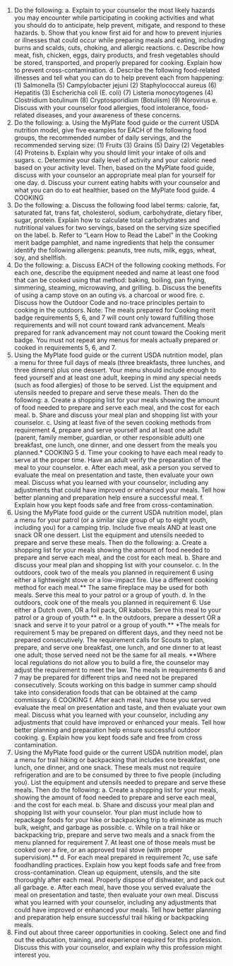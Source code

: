 1. Do the following:
a. Explain to your counselor the most likely hazards you may
encounter while participating in cooking activities and what
you should do to anticipate, help prevent, mitigate, and
respond to these hazards.
b. Show that you know first aid for and how to prevent injuries
or illnesses that could occur while preparing meals and
eating, including burns and scalds, cuts, choking, and
allergic reactions.
c. Describe how meat, fish, chicken, eggs, dairy products,
and fresh vegetables should be stored, transported,
and properly prepared for cooking. Explain how to
prevent cross-contamination.
d. Describe the following food-related illnesses and tell what
you can do to help prevent each from happening:
 (1) Salmonella (5) Campylobacter jejuni
 (2) Staphylococcal aureus (6) Hepatitis
 (3) Escherichia coli (E. coli) (7) Listeria monocytogenes
 (4) Clostridium botulinum (8) Cryptosporidium
 (Botulism) (9) Norovirus
e. Discuss with your counselor food allergies, food intolerance,
food-related diseases, and your awareness of these concerns.
2. Do the following:
a. Using the MyPlate food guide or the current USDA nutrition
model, give five examples for EACH of the following food
groups, the recommended number of daily servings, and the
recommended serving size:
 (1) Fruits (3) Grains (5) Dairy
 (2) Vegetables (4) Proteins
b. Explain why you should limit your intake of oils and sugars.
c. Determine your daily level of activity and your caloric need
based on your activity level. Then, based on the MyPlate food
guide, discuss with your counselor an appropriate meal plan
for yourself for one day.
d. Discuss your current eating habits with your counselor and
what you can do to eat healthier, based on the MyPlate
food guide.
4 COOKING
3. Do the following:
a. Discuss the following food label terms: calorie, fat, saturated
fat, trans fat, cholesterol, sodium, carbohydrate, dietary fiber,
sugar, protein. Explain how to calculate total carbohydrates
and nutritional values for two servings, based on the serving
size specified on the label.
b. Refer to “Learn How to Read the Label” in the Cooking merit
badge pamphlet, and name ingredients that help the consumer identify the following allergens: peanuts, tree nuts,
milk, eggs, wheat, soy, and shellfish.
4. Do the following:
a. Discuss EACH of the following cooking methods. For each
one, describe the equipment needed and name at least one
food that can be cooked using that method: baking, boiling,
pan frying, simmering, steaming, microwaving, and grilling.
b. Discuss the benefits of using a camp stove on an outing vs. a
charcoal or wood fire.
c. Discuss how the Outdoor Code and no-trace principles pertain
to cooking in the outdoors.
Note: The meals prepared for Cooking merit badge requirements 5,
6, and 7 will count only toward fulfilling those requirements and
will not count toward rank advancement. Meals prepared for rank
advancement may not count toward the Cooking merit badge. You
must not repeat any menus for meals actually prepared or cooked in
requirements 5, 6, and 7.
5. Using the MyPlate food guide or the current USDA nutrition
model, plan a menu for three full days of meals (three breakfasts,
three lunches, and three dinners) plus one dessert. Your menu
should include enough to feed yourself and at least one adult,
keeping in mind any special needs (such as food allergies) of
those to be served. List the equipment and utensils needed to
prepare and serve these meals. Then do the following:
a. Create a shopping list for your meals showing the amount of
food needed to prepare and serve each meal, and the cost for
each meal.
b. Share and discuss your meal plan and shopping list with
your counselor.
c. Using at least five of the seven cooking methods from requirement 4, prepare and serve yourself and at least one adult
(parent, family member, guardian, or other responsible adult)
one breakfast, one lunch, one dinner, and one dessert from
the meals you planned.*
COOKING 5
d. Time your cooking to have each meal ready to serve at the
proper time. Have an adult verify the preparation of the meal
to your counselor.
e. After each meal, ask a person you served to evaluate the meal
on presentation and taste, then evaluate your own meal.
Discuss what you learned with your counselor, including any
adjustments that could have improved or enhanced your
meals. Tell how better planning and preparation help ensure a
successful meal.
f. Explain how you kept foods safe and free from
cross-contamination.
6. Using the MyPlate food guide or the current USDA nutrition
model, plan a menu for your patrol (or a similar size group of up
to eight youth, including you) for a camping trip. Include five
meals AND at least one snack OR one dessert. List the equipment and utensils needed to prepare and serve these meals.
Then do the following:
a. Create a shopping list for your meals showing the amount of
food needed to prepare and serve each meal, and the cost for
each meal.
b. Share and discuss your meal plan and shopping list with
your counselor.
c. In the outdoors, cook two of the meals you planned in
requirement 6 using either a lightweight stove or a low-impact
fire. Use a different cooking method for each meal.** The
same fireplace may be used for both meals. Serve this meal to
your patrol or a group of youth.
d. In the outdoors, cook one of the meals you planned in
requirement 6. Use either a Dutch oven, OR a foil pack, OR
kabobs. Serve this meal to your patrol or a group of youth.**
e. In the outdoors, prepare a dessert OR a snack and serve it to
your patrol or a group of youth.**
*The meals for requirement 5 may be prepared on different days, and they need not
be prepared consecutively. The requirement calls for Scouts to plan, prepare, and
serve one breakfast, one lunch, and one dinner to at least one adult; those served
need not be the same for all meals.
**Where local regulations do not allow you to build a fire, the counselor may adjust
the requirement to meet the law. The meals in requirements 6 and 7 may be prepared for different trips and need not be prepared consecutively. Scouts working
on this badge in summer camp should take into consideration foods that can be
obtained at the camp commissary.
6 COOKING
f. After each meal, have those you served evaluate the meal on
presentation and taste, and then evaluate your own meal.
Discuss what you learned with your counselor, including any
adjustments that could have improved or enhanced your
meals. Tell how better planning and preparation help ensure
successful outdoor cooking.
g. Explain how you kept foods safe and free from
cross contamination.
7. Using the MyPlate food guide or the current USDA nutrition
model, plan a menu for trail hiking or backpacking that includes
one breakfast, one lunch, one dinner, and one snack. These
meals must not require refrigeration and are to be consumed by
three to five people (including you). List the equipment and
utensils needed to prepare and serve these meals. Then do
the following:
a. Create a shopping list for your meals, showing the amount of
food needed to prepare and serve each meal, and the cost for
each meal.
b. Share and discuss your meal plan and shopping list with your
counselor. Your plan must include how to repackage foods for
your hike or backpacking trip to eliminate as much bulk,
weight, and garbage as possible.
c. While on a trail hike or backpacking trip, prepare and serve
two meals and a snack from the menu planned for requirement 7. At least one of those meals must be cooked over a
fire, or an approved trail stove (with proper supervision).**
d. For each meal prepared in requirement 7c, use safe foodhandling practices. Explain how you kept foods safe and
free from cross-contamination. Clean up equipment,
utensils, and the site thoroughly after each meal. Properly
dispose of dishwater, and pack out all garbage.
e. After each meal, have those you served evaluate the meal on
presentation and taste, then evaluate your own meal. Discuss
what you learned with your counselor, including any adjustments that could have improved or enhanced your meals. Tell
how better planning and preparation help ensure successful
trail hiking or backpacking meals.
8. Find out about three career opportunities in cooking. Select one
and find out the education, training, and experience required for
this profession. Discuss this with your counselor, and explain
why this profession might interest you.
